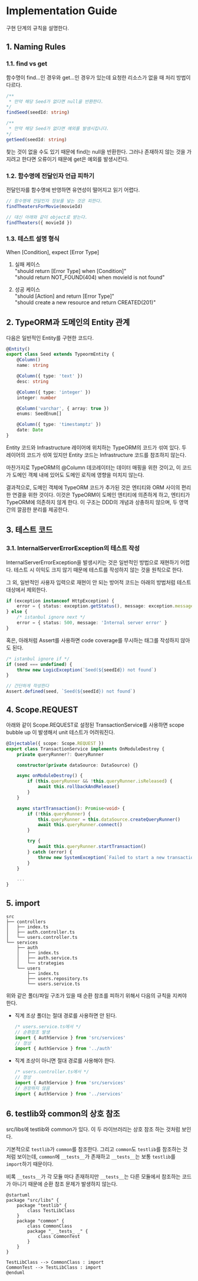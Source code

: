# Implementation Guide

구현 단계의 규칙을 설명한다.

## 1. Naming Rules

### 1.1. find vs get

함수명이 find...인 경우와 get...인 경우가 있는데 요청한 리소스가 없을 때 처리 방법이 다르다.

```ts
/**
 * 만약 해당 Seed가 없다면 null을 반환한다.
*/
findSeed(seedId: string)

/**
 * 만약 해당 Seed가 없다면 예외를 발생시킵니다.
*/
getSeed(seedId: string)
```

찾는 것이 없을 수도 있기 때문에 find는 null을 반환한다. 그러나 존재하지 않는 것을 가지려고 한다면 오류이기 때문에 get은 예외를 발생시킨다.

### 1.2. 함수명에 전달인자 언급 피하기

전달인자를 함수명에 반영하면 유연성이 떨어지고 읽기 어렵다.

```ts
// 함수명에 전달인자 정보를 넣는 것은 피한다.
findTheatersForMovie(movieId)

// 대신 아래와 같이 object로 받는다.
findTheaters({ movieId })
```

### 1.3. 테스트 설명 형식

When [Condition], expect [Error Type]

1. 실패 케이스\
   "should return [Error Type] when [Condition]"\
   "should return NOT_FOUND(404) when movieId is not found"

2. 성공 케이스\
   "should [Action] and return [Error Type]"\
   "should create a new resource and return CREATED(201)"

## 2. TypeORM과 도메인의 Entity 관계

다음은 일반적인 Entity를 구현한 코드다.

```ts
@Entity()
export class Seed extends TypeormEntity {
    @Column()
    name: string

    @Column({ type: 'text' })
    desc: string

    @Column({ type: 'integer' })
    integer: number

    @Column('varchar', { array: true })
    enums: SeedEnum[]

    @Column({ type: 'timestamptz' })
    date: Date
}
```

Entity 코드와 Infrastructure 레이어에 위치하는 TypeORM의 코드가 섞여 있다. 두 레이어의 코드가 섞여 있지만 Entity 코드는 Infrastructure 코드를 참조하지 않는다.

마찬가지로 TypeORM의 @Column 데코레이터는 데이터 매핑을 위한 것이고, 이 코드가 도메인 객체 내에 있어도 도메인 로직에 영향을 미치지 않는다.

결과적으로, 도메인 객체에 TypeORM 코드가 추가된 것은 엔티티와 ORM 사이의 편리한 연결을 위한 것이다. 이것은 TypeORM이 도메인 엔티티에 의존하게 하고, 엔티티가 TypeORM에 의존하지 않게 한다. 이 구조는 DDD의 개념과 상충하지 않으며, 두 영역 간의 깔끔한 분리를 제공한다.

## 3. 테스트 코드

### 3.1. InternalServerErrorException의 테스트 작성

InternalServerErrorException을 발생시키는 것은 일반적인 방법으로 재현하기 어렵다. 테스트 시 이익도 크지 않기 때문에 테스트를 작성하지 않는 것을 원칙으로 한다.

그 외, 일반적인 사용자 입력으로 재현이 안 되는 방어적 코드는 아래의 방법처럼 테스트 대상에서 제외한다.

```ts
if (exception instanceof HttpException) {
    error = { status: exception.getStatus(), message: exception.message }
} else {
    /* istanbul ignore next */
    error = { status: 500, message: 'Internal server error' }
}
```

혹은, 아래처럼 Assert를 사용하면 code coverage를 무시하는 태그를 작성하지 않아도 된다.

```js
/* istanbul ignore if */
if (seed === undefined) {
    throw new LogicException(`Seed(${seedId}) not found`)
}

// 간단하게 작성한다
Assert.defined(seed, `Seed(${seedId}) not found`)
```

## 4. Scope.REQUEST

아래와 같이 Scope.REQUEST로 설정된 TransactionService를 사용하면 scope bubble up 이 발생해서 unit 테스트가 어려워진다.

```ts
@Injectable({ scope: Scope.REQUEST })
export class TransactionService implements OnModuleDestroy {
    private queryRunner?: QueryRunner

    constructor(private dataSource: DataSource) {}

    async onModuleDestroy() {
        if (this.queryRunner && !this.queryRunner.isReleased) {
            await this.rollbackAndRelease()
        }
    }

    async startTransaction(): Promise<void> {
        if (!this.queryRunner) {
            this.queryRunner = this.dataSource.createQueryRunner()
            await this.queryRunner.connect()
        }

        try {
            await this.queryRunner.startTransaction()
        } catch (error) {
            throw new SystemException(`Failed to start a new transaction(${error})`)
        }
    }

    ...
}
```

## 5. import

```
src
├── controllers
│   ├── index.ts
│   ├── auth.controller.ts
│   └── users.controller.ts
└── services
    ├── auth
    │   ├── index.ts
    │   ├── auth.service.ts
    │   └── strategies
    └── users
        ├── index.ts
        ├── users.repository.ts
        └── users.service.ts

```

위와 같은 폴더/파일 구조가 있을 때 순환 참조를 피하기 위해서 다음의 규칙을 지켜야 한다.

-   직계 조상 폴더는 절대 경로를 사용하면 안 된다.
    ```ts
    /* users.service.ts에서 */
    // 순환참조 발생
    import { AuthService } from 'src/services'
    // 정상
    import { AuthService } from '../auth'
    ```
-   직계 조상이 아니면 절대 경로를 사용해야 한다.
    ```ts
    /* users.controller.ts에서 */
    // 정상
    import { AuthService } from 'src/services'
    // 권장하지 않음
    import { AuthService } from '../services'
    ```

## 6. testlib와 common의 상호 참조

src/libs에 testlib와 common가 있다. 이 두 라이브러리는 상호 참조 하는 것처럼 보인다.

기본적으로 `testlib`가 `common`를 참조한다. 그리고 `common`도 `testlib`를 참조하는 것처럼 보이는데, `common`에 `__tests__`가 존재하고 `__tests__`는 보통 `testlib`를 `import`하기 때문이다.

비록 `__tests__`가 각 모듈 마다 존재하지만 `__tests__`는 다른 모듈에서 참조하는 코드가 아니기 때문에 순환 참조 문제가 발생하지 않는다.

```plantuml
@startuml
package "src/libs" {
    package "testlib" {
        class TestLibClass
    }
    package "common" {
        class CommonClass
        package "_ _tests_ _" {
            class CommonTest
        }
    }
}

TestLibClass --> CommonClass : import
CommonTest --> TestLibClass : import
@enduml
```
